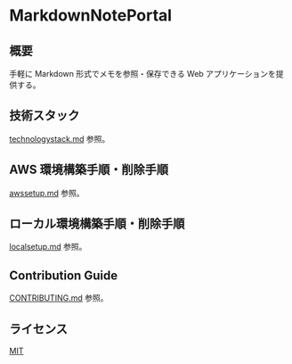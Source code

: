 # MarkdownNotePortal

## 概要

手軽に Markdown 形式でメモを参照・保存できる Web アプリケーションを提供する。

## 技術スタック

[technologystack.md](technologystack.md) 参照。

## AWS 環境構築手順・削除手順

[awssetup.md](awssetup.md) 参照。

## ローカル環境構築手順・削除手順

[localsetup.md](localsetup.md) 参照。

## Contribution Guide

[CONTRIBUTING.md](CONTRIBUTING.md) 参照。

## ライセンス

[MIT](LICENSE)
